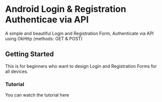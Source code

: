 # Android Login & Registration Authenticae via API
A simple and beautiful Login and Registration Form, Authenticate via API
using OkHttp (methods: GET & POST)



## Getting Started
This is for beginners who want to design Login and Registration Forms for all devices.



### Tutorial
You can watch the tutorial here


